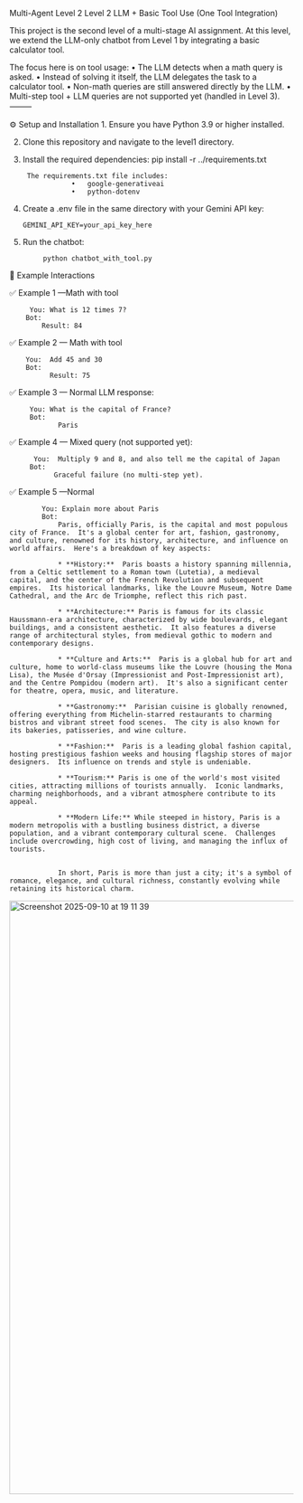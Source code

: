 Multi-Agent Level 2
Level 2  LLM + Basic Tool Use (One Tool Integration)

This project is the second level of a multi-stage AI assignment. At this level, we extend the LLM-only chatbot from Level 1 by integrating a basic calculator tool.

The focus here is on tool usage:
	•	The LLM detects when a math query is asked.
	•	Instead of solving it itself, the LLM delegates the task to a calculator tool.
	•	Non-math queries are still answered directly by the LLM.
	•	Multi-step tool + LLM queries are not supported yet (handled in Level 3).
⸻

⚙️ Setup and Installation
	1.	Ensure you have Python 3.9 or higher installed.

  	
   2.	Clone this repository and navigate to the level1 directory.
	
 3.	Install the required dependencies:
            pip install -r ../requirements.txt
            
   		 The requirements.txt file includes:
                    •	google-generativeai
                    •	python-dotenv
   4.	Create a .env file in the same directory with your Gemini API key:

     		GEMINI_API_KEY=your_api_key_here
5.	Run the chatbot:

  			 python chatbot_with_tool.py



💬 Example Interactions

   ✅ Example 1 —Math with tool
       	
		 You: What is 12 times 7?
        Bot: 
            Result: 84


 ✅ Example 2 — Math with tool     

        You:  Add 45 and 30   
        Bot: 
              Result: 75 

✅ Example 3 — Normal LLM response:

         You: What is the capital of France?
         Bot: 
                Paris
✅ Example 4 — Mixed query (not supported yet):      
        	
		  You:  Multiply 9 and 8, and also tell me the capital of Japan
         Bot:
               Graceful failure (no multi-step yet). 

✅ Example 5 —Normal


			You: Explain more about Paris
			Bot: 
				Paris, officially Paris, is the capital and most populous city of France.  It's a global center for art, fashion, gastronomy, and culture, renowned for its history, architecture, and influence on world affairs.  Here's a breakdown of key aspects:
				
				* **History:**  Paris boasts a history spanning millennia, from a Celtic settlement to a Roman town (Lutetia), a medieval capital, and the center of the French Revolution and subsequent empires.  Its historical landmarks, like the Louvre Museum, Notre Dame Cathedral, and the Arc de Triomphe, reflect this rich past.
				
				* **Architecture:** Paris is famous for its classic Haussmann-era architecture, characterized by wide boulevards, elegant buildings, and a consistent aesthetic.  It also features a diverse range of architectural styles, from medieval gothic to modern and contemporary designs.
				
				* **Culture and Arts:**  Paris is a global hub for art and culture, home to world-class museums like the Louvre (housing the Mona Lisa), the Musée d'Orsay (Impressionist and Post-Impressionist art), and the Centre Pompidou (modern art).  It's also a significant center for theatre, opera, music, and literature.
				
				* **Gastronomy:**  Parisian cuisine is globally renowned, offering everything from Michelin-starred restaurants to charming bistros and vibrant street food scenes.  The city is also known for its bakeries, patisseries, and wine culture.
				
				* **Fashion:**  Paris is a leading global fashion capital, hosting prestigious fashion weeks and housing flagship stores of major designers.  Its influence on trends and style is undeniable.
				
				* **Tourism:** Paris is one of the world's most visited cities, attracting millions of tourists annually.  Iconic landmarks, charming neighborhoods, and a vibrant atmosphere contribute to its appeal.
				
				* **Modern Life:** While steeped in history, Paris is a modern metropolis with a bustling business district, a diverse population, and a vibrant contemporary cultural scene.  Challenges include overcrowding, high cost of living, and managing the influx of tourists.
				
				
				In short, Paris is more than just a city; it's a symbol of romance, elegance, and cultural richness, constantly evolving while retaining its historical charm.
<img width="1680" height="1050" alt="Screenshot 2025-09-10 at 19 11 39" src="https://github.com/user-attachments/assets/d7d66f17-6119-4d6d-ad34-4baf4078be90" />

 

